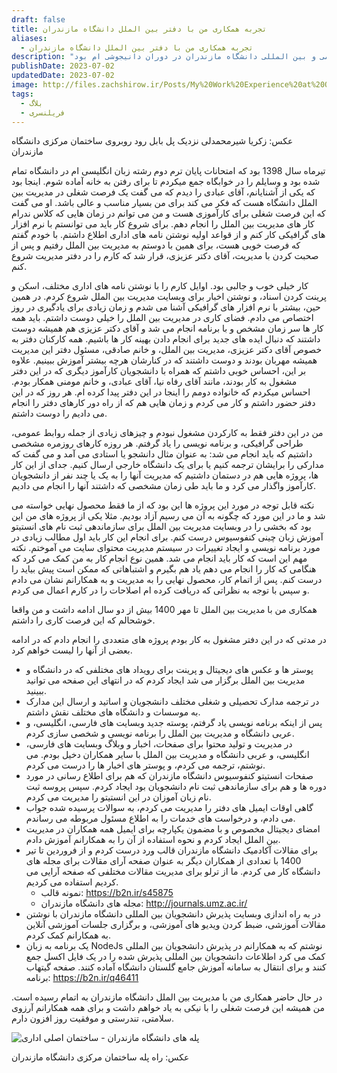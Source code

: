 ```yaml
---
draft: false
title: تجربه همکاری من با دفتر بین الملل دانشگاه مازندران
aliases:
  - تجربه همکاری من با دفتر بین الملل دانشگاه مازندران
description: "یکی از تجربه های کاری ام که خیلی بهش افتخار می کنم همکاری با مدیریت همکاری های علمی و بین المللی دانشگاه مازندران در دوران دانیجوشی ام بود. "
publishDate: 2023-07-02
updatedDate: 2023-07-02
image: http://files.zachshirow.ir/Posts/My%20Work%20Experience%20at%20OISC.jpg
tags:
  - بلاگ
  - فریلنسری
---
```



عکس: زکریا شیرمحمدلی نزدیک پل بابل رود روبروی ساختمان مرکزی دانشگاه مازندران

تیرماه سال 1398 بود که امتحانات پایان ترم دوم رشته زبان انگلیسی ام در دانشگاه تمام شده بود و وسایلم را در خوابگاه جمع میکردم تا برای رفتن به خانه آماده شوم. اینجا بود که یکی از آشنایانم، آقای عبادی را دیدم که می گفت یک فرصت شغلی در مدیریت بین الملل دانشگاه هست که فکر می کند برای من بسیار مناسب و عالی باشد. او می گفت که این فرصت شغلی برای کارآموزی هست و من می توانم در زمان هایی که کلاس ندرام کار های مدیریت بین الملل را انجام دهم. برای شروع کار باید می توانستم با نرم افزار های گرافیکی کار کنم و از قواعد اولیه نوشتن نامه های اداری اطلاع داشتم. با خودم گفتم که فرصت خوبی هست، برای همین با دوستم به مدیریت بین الملل رفتیم و پس از صحبت کردن با مدیریت، آقای دکتر عزیزی، قرار شد که کارم را در دفتر مدیریت شروع کنم. 

کار خیلی خوب و جالبی بود. اوایل کارم را با نوشتن نامه های اداری مختلف، اسکن و پرینت کردن اسناد، و نوشتن اخبار برای وبسایت مدیریت بین الملل شروع کردم. در همین حین، بیشتر با نرم افزار های گرافیکی آشنا می شدم و زمان زیادی برای یادگیری در روز اختصاص می دادم. فضای کاری در مدیریت بین الملل را خیلی دوست داشتم. باید همه کار ها سر زمان مشخص و با برنامه انجام می شد و آقای دکتر عزیزی هم همیشه دوست داشتند که دنبال ایده های جدید برای انجام دادن بهینه کار ها باشیم. همه کارکنان دفتر به خصوص آقای دکتر عزیزی، مدیریت بین الملل، و خانم صادقی، مسئول دفتر این مدیریت همیشه مهربان بودند و دوست داشتند که در کنارشان هرچه بیشتر آموزش ببینیم. علاوه بر این، احساس خوبی داشتم که همراه با دانشجویان کارآموز دیگری که در این دفتر مشغول به کار بودند، مانند آقای رفاه نیا، آقای عبادی، و خانم مومنی همکار بودم. احساس میکردم که خانواده دومم را اینجا در این دفتر پیدا کرده ام. هر روز که در این دفتر حضور داشتم و کار می کردم و زمان هایی هم که از راه دور کارهای دفتر را انجام می دادیم را دوست داشتم. 

من در این دفتر فقط به کارکردن مشغول نبودم و چیزهای زیادی از جمله روابط عمومی، طراحی گرافیکی، و برنامه نویسی را یاد گرفتم. هر روزه کارهای روزمره مشخصی داشتیم که باید انجام می شد: به عنوان مثال دانشجو یا استادی می آمد و می گفت که مدارکی را برایشان ترجمه کنیم یا برای یک دانشگاه خارجی ارسال کنیم. جدای از این کار ها، پروژه هایی هم در دستمان داشتیم که مدیریت آنها را به یک یا چند نفر از دانشجویان کارآموز واگذار می کرد و ما باید طی زمان مشخصی که داشتند آنها را انجام می دادیم. 

نکته قابل توجه در مورد این پروژه ها این بود که از ما فقط محصول نهایی خواسته می شد و ما در این مورد که چگونه به آن می رسیم آزاد بودیم. مثلا یکی از پروژه های من این بود که بخشی را در وبسایت مدیریت بین الملل برای سازماندهی ثبت نام های انستیتو آموزش زبان چینی کنفوسیوس درست کنم. برای انجام این کار باید اول مطالب زیادی در مورد برنامه نویسی و ایجاد تغییرات در سیستم مدیریت محتوای سایت می آموختم. نکته مهم این است که کار باید انجام می شد. همین نوع انجام کار به من کمک می کرد که هنگامی که کار را انجام می دهم یاد هم بگیرم و اشتباهاتی که ممکن است پیش بیاید را درست کنم. پس از اتمام کار، محصول نهایی را به مدیریت و به همکارانم نشان می دادم و سپس با توجه به نظراتی که دریافت کرده ام اصلاحات را در کارم اعمال می کردم. 

همکاری من با مدیریت بین الملل تا مهر 1400 بیش از دو سال ادامه داشت و من واقعا خوشحالم که این فرصت کاری را داشتم. 

در مدتی که در این دفتر مشغول به کار بودم پروژه های متعددی را انجام دادم که در ادامه بعضی از آنها را لیست خواهم کرد. 

- پوستر ها و عکس های دیجیتال و پرینت برای رویداد های مختلفی که در دانشگاه و مدیریت بین الملل برگزار می شد ایجاد کردم که در انتهای این صفحه می توانید ببینید. 
- در ترجمه مدارک تحصیلی و شغلی مختلف دانشجویان و اساتید و ارسال این مدارک به موسسات و دانشگاه های مختلف نقش داشتم. 
- پس از اینکه برنامه نویسی یاد گرفتم، پوسته جدید وبسایت های فارسی، انگلیسی، و عربی دانشگاه و مدیریت بین الملل را برنامه نویسی و شخصی سازی کردم. 
- در مدیریت و تولید محتوا برای صفحات، اخبار و وبلاگ وبسایت های فارسی، انگلیسی، و عربی دانشگاه و مدیریت بین الملل با سایر همکاران دخیل بودم. می نوشتم، ترجمه می کردم، و پوستر های اخبار ها را درست می کردم. 
- صفحات انستیتو کنفوسیوس دانشگاه مازندران که هم برای اطلاع رسانی در مورد دوره ها و هم برای سازماندهی ثبت نام دانشجویان بود ایجاد کردم. سپس پروسه ثبت نام زبان آموزان در این انستیتو را مدیریت می کردم.
- گاهی اوقات ایمیل های دفتر را مدیریت می کردم، به سوالات پرسیده شده جواب می دادم، و درخواست های خدمات را به اطلاع مسئول مربوطه می رساندم. 
- امضای دیجیتال مخصوص و با مضمون یکپارچه برای ایمیل همه همکاران در مدیریت بین الملل ایجاد کردم و نحوه استفاده از آن را به همکارانم آموزش دادم. 
- برای مقالات آکادمیک دانشگاه مازندران قالب ورد درست کردم و از فروردین تا تیر 1400 با تعدادی از همکاران دیگر به عنوان صفحه آرای مقالات برای مجله های دانشگاه کار می کردم. ما از ترلو برای مدیریت مقالات مختلفی که صفحه آرایی می کردیم استفاده می کردیم. 
	- نمونه قالب: https://b2n.ir/s45875
	- مجله های دانشگاه مازندران: http://journals.umz.ac.ir/
- در به راه اندازی وبسایت پذیرش دانشجویان بین المللی دانشگاه مازندران با نوشتن مقالات آموزشی، ضبط کردن ویدیو های آموزشی، و برگزاری جلسات آموزشی آنلاین به همکارانم کمک کردم. 
- یک برنامه به زبان NodeJs نوشتم که به همکارانم در پذیرش دانشجویان بین المللی کمک می کرد اطلاعات دانشجویان بین المللی پذیرش شده را در یک فایل اکسل جمع کنند و برای انتقال به سامانه آموزش جامع گلستان دانشگاه آماده کنند. صفحه گیتهاب برنامه: https://b2n.ir/q46411

در حال حاضر همکاری من با مدیریت بین الملل دانشگاه مازندران به اتمام رسیده است. من همیشه این فرصت شغلی را با نیکی به یاد خواهم داشت و برای همه همکارانم آرزوی سلامتی، تندرستی و موفقیت روز افزون دارم. 

![پله های دانشگاه مازندران - ساختمان اصلی اداری](http://files.zachshirow.ir/Posts/UniversityOfMazandaranStairs.jpg)

عکس: راه پله ساختمان مرکزی دانشگاه مازندران